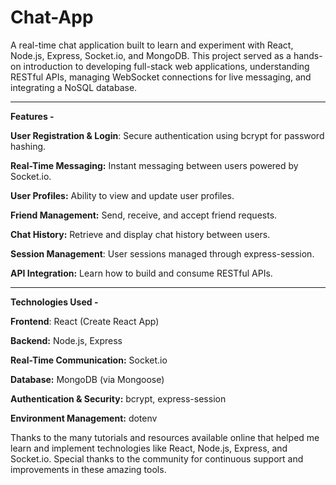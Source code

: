 # Chat-App
A real-time chat application built to learn and experiment with React, Node.js, Express, Socket.io, and MongoDB. This project served as a hands-on introduction to developing full-stack web applications, understanding RESTful APIs, managing WebSocket connections for live messaging, and integrating a NoSQL database.

---

**Features -**

**User Registration & Login**: Secure authentication using bcrypt for password hashing.

**Real-Time Messaging:** Instant messaging between users powered by Socket.io.

**User Profiles:** Ability to view and update user profiles.

**Friend Management:** Send, receive, and accept friend requests.

**Chat History:** Retrieve and display chat history between users.

**Session Management**: User sessions managed through express-session.

**API Integration:** Learn how to build and consume RESTful APIs.

---

**Technologies Used -**

**Frontend**: React (Create React App)

**Backend:** Node.js, Express

**Real-Time Communication:** Socket.io

**Database:** MongoDB (via Mongoose)

**Authentication & Security:** bcrypt, express-session

**Environment Management:** dotenv


Thanks to the many tutorials and resources available online that helped me learn and implement technologies like React, Node.js, Express, and Socket.io.
Special thanks to the community for continuous support and improvements in these amazing tools.
